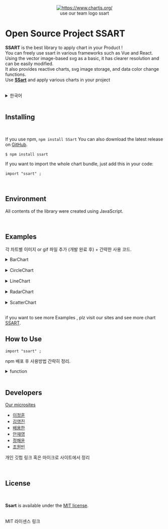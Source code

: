 <p align="center">
  <a href="our micro sites" target="_blank">
    <img src="https://www.chartjs.org/media/logo-title.svg" alt="https://www.chartjs.org/"><br/>
  </a>
   use our team logo ssart
</p>



# Open Source Project SSART

**SSART** is the best library to apply chart in your Product !<br>
You can freely use ssart in various frameworks such as Vue and React.<br>
Using the vector image-based svg as a basic, it has clearer resolution and can be easily modified.<br>
It also provides reactive charts, svg image storage, and data color change functions.<br>
Use [**SSart**]() and apply various charts in your project <br><br>



<details>
  <summary>한국어</summary>
  <br>
   ssart는 다양한 차트를 프로젝트에 적용할 수 있는 최고의 라이브러리입니다<br>
    Vue 와 React 같은 다양한 프레임 워크에서 자유롭게 사용할 수 있습니다.<br>
    vector 이미지 기반의 svg를 사용하여 선명한 해상도를 가진 차트를 자유롭게 수정할 수 있습니다.<br>
    또한, 반응형 차트, svg 이미지 저장 기능, 데이터 색상 변경 기능 등을 제공합니다.<br>
    ssart를 이용하여 다양한 차트를 여러분의 프로젝트에 적용해 보세요    <br>
  </details>
<br>

## Installing
<br>

If you use npm, ```npm install SSart``` You can also download the latest release on [GitHub](github).

``` 
$ npm install ssart
```

If you want to import the whole chart bundle, just add this in your code:

``` vue
import "ssart" ; 
```
<br>

## Environment

All contents of the library were created using JavaScript.

<br>

## Examples

각 차트별 이미지 or gif 파일 추가 (개발 완료 후) + 간략한 사용 코드.

<details>
  <summary>BarChart</summary>
  <br>
    <img src= src\img\barchart.jpg width = "300px" height = "300px">

    barchart

<br>
  </details>
 <br>
 <details>
  <summary>CircleChart</summary>
  <br>
    <img src= src\img\circlechart.jpg width = "300px" height = "300px">

    circlechart

<br>
  </details>
  <br>
  <details>
  <summary>LineChart</summary>
  <br>
    <img src= src\img\linechart.jpg width = "300px" height = "300px">

    linechart

<br>
  </details>
  <br>
  <details>
  <summary>RadarChart</summary>
  <br>
    <img src= src\img\radarchart.jpg width = "300px" height = "300px">

    radarchart

<br>
  </details>
  <br>
  
  <details>
  <summary>ScatterChart</summary>
  <br>
    <img src= src\img\scatterchart.jpg width = "300px" height = "300px">

    scatterchart

<br>
  </details>

<br>

if you want to see more Examples , plz visit our sites and see more chart [SSART](ssart).


## How to Use

``` vue
import "ssart" ; 
```

npm 배포 후 사용방법 간략히 정리.

<details>
  <summary>function</summary>
  A collection of frequently used function

  주요 사용하는 기능 추려서 정리 예정.
  </details>

<br>

## Developers

[Our microsites](https://naver.com) <br>

* [이정훈]()<br>
* [김영진]()<br>
* [배용한]()<br>
* [안재영]()<br>
* [정해윤]()<br>
* [조원빈]()<br>

개인 깃헙 링크 혹은 마이크로 사이트에서 정리

<br>

## License

<br>

**Ssart** is available under the [MIT license](LICENSE).

<br>
MIT 라이센스 링크
